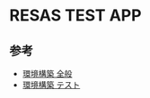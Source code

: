 # RESAS TEST APP

## 参考

- [環境構築 全般](https://zenn.dev/tentel/articles/488dd8765fb059#%E6%A6%82%E8%A6%81-7)
- [環境構築 テスト](https://zenn.dev/longbridge/articles/9e9758181c8846)
